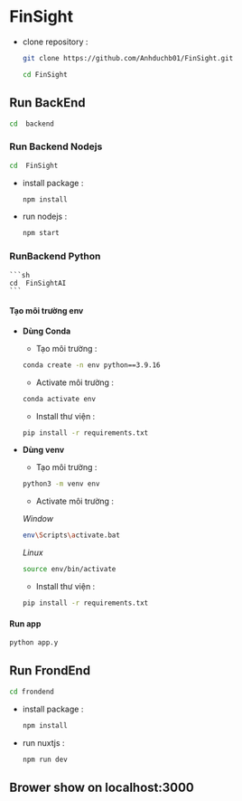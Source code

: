 # FinSight
- clone repository :
  	```sh
  git clone https://github.com/Anhduchb01/FinSight.git
  	```
    ```sh
  cd FinSight
	```
## Run BackEnd
```sh
cd  backend
```
### Run Backend Nodejs
```sh
cd  FinSight
```
- install package :
	```sh
	npm install
	```
- run nodejs :
  	```sh
	npm start
	```

### RunBackend Python
	```sh
	cd  FinSightAI
	```
#### Tạo môi trường env
- **Dùng Conda** 
  - Tạo môi trường :
  ```sh
  conda create -n env python==3.9.16
  ```
  - Activate môi trường :
  ```sh
  conda activate env
  ```
  - Install thư viện :
  ```sh
  pip install -r requirements.txt
  ```
- **Dùng venv** 
  - Tạo môi trường :
  ```sh
  python3 -m venv env
  ```
  - Activate môi trường :
  
  *Window*
  ```sh
  env\Scripts\activate.bat
  ```
  *Linux*
  ```sh
  source env/bin/activate
  ```
  - Install thư viện :
  ```sh
  pip install -r requirements.txt
  ```
#### Run app
```sh
python app.y
```

## Run FrondEnd
```sh
cd frondend
```

- install package :
	```sh
	npm install
	```
- run nuxtjs :
  	```sh
	npm run dev 
	```
## Brower show on localhost:3000
